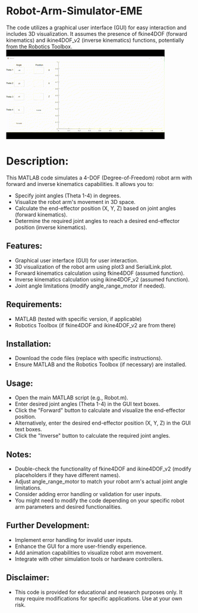 # Robot-Arm-Simulator-EME
The code utilizes a graphical user interface (GUI) for easy interaction and includes 3D visualization. It assumes the presence of fkine4DOF (forward kinematics) and ikine4DOF_v2 (inverse kinematics) functions, potentially from the Robotics Toolbox.
![Desktop View](Robot.gif)
# Description:
This MATLAB code simulates a 4-DOF (Degree-of-Freedom) robot arm with forward and inverse kinematics capabilities. It allows you to:
- Specify joint angles (Theta 1-4) in degrees.
- Visualize the robot arm's movement in 3D space.
- Calculate the end-effector position (X, Y, Z) based on joint angles (forward kinematics).
- Determine the required joint angles to reach a desired end-effector position (inverse kinematics).
## Features:
- Graphical user interface (GUI) for user interaction.
- 3D visualization of the robot arm using plot3 and SerialLink.plot.
- Forward kinematics calculation using fkine4DOF (assumed function).
- Inverse kinematics calculation using ikine4DOF_v2 (assumed function).
- Joint angle limitations (modify angle_range_motor if needed).
## Requirements:
- MATLAB (tested with specific version, if applicable)
- Robotics Toolbox (if fkine4DOF and ikine4DOF_v2 are from there)
## Installation:
- Download the code files (replace with specific instructions).
- Ensure MATLAB and the Robotics Toolbox (if necessary) are installed.
## Usage:
- Open the main MATLAB script (e.g., Robot.m).
- Enter desired joint angles (Theta 1-4) in the GUI text boxes.
- Click the "Forward" button to calculate and visualize the end-effector position.
- Alternatively, enter the desired end-effector position (X, Y, Z) in the GUI text boxes.
- Click the "Inverse" button to calculate the required joint angles.
## Notes:
- Double-check the functionality of fkine4DOF and ikine4DOF_v2 (modify placeholders if they have different names).
- Adjust angle_range_motor to match your robot arm's actual joint angle limitations.
- Consider adding error handling or validation for user inputs.
- You might need to modify the code depending on your specific robot arm parameters and desired functionalities.
## Further Development:
- Implement error handling for invalid user inputs.
- Enhance the GUI for a more user-friendly experience.
- Add animation capabilities to visualize robot arm movement.
- Integrate with other simulation tools or hardware controllers.
## Disclaimer:
- This code is provided for educational and research purposes only. It may require modifications for specific applications. Use at your own risk.
